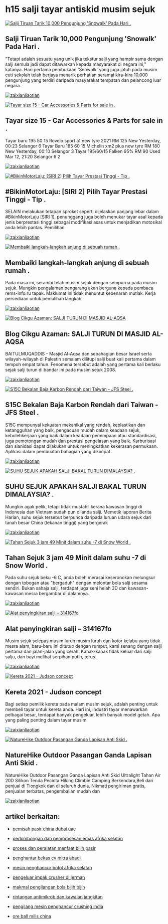 # h15 salji tayar antiskid musim sejuk
<a href="https://mnn.zoosnet.net/LR/Chatpre.aspx?id=MNN94995150&p=https://topgrinding.com/" target="_blank">![Salji Tiruan Tarik 10,000 Pengunjung 'Snowalk' Pada Hari .](https://github.com/technlg/images/blob/main/2.jpg)</a>
## Salji Tiruan Tarik 10,000 Pengunjung 'Snowalk' Pada Hari .
"Tetapi adalah sesuatu yang unik jika tekstur salji yang hampir sama dengan salji semula jadi dapat ditawarkan kepada masyarakat di negara ini," katanya. Hari pertama pembukaan 'Snowalk' yang juga jatuh pada musim cuti sekolah telah berjaya menarik perhatian seramai kira-kira 10,000 pengunjung yang terdiri daripada masyarakat tempatan dan pelancong luar negara.
<a href="https://mnn.zoosnet.net/LR/Chatpre.aspx?id=MNN94995150&p=https://topgrinding.com/" target="_blank"><img src="https://github.com/technlg/images/raw/main/chat11.jpg" alt="zaixianliaotian"/></a><a href="//whatsapp.shibangsoft.com/WhatsApp.php" ><img src="https://github.com/technlg/images/raw/main/chat11.png" alt=""></a>
<a href="https://mnn.zoosnet.net/LR/Chatpre.aspx?id=MNN94995150&p=https://topgrinding.com/" target="_blank">![Tayar size 15 - Car Accessories & Parts for sale in .](https://github.com/technlg/images/blob/main/62.jpg)</a>
## Tayar size 15 - Car Accessories & Parts for sale in .
Tayar baru 195 50 15 Rovelo sport a1 new tyre 2021 RM 125 New Yesterday, 00:23 Selangor 6 Tayar Baru 185 60 15 Michelin xm2 plus new tyre RM 180 New Yesterday, 00:10 Selangor 3 Tayar 195/60/15 Falken 95% RM 90 Used Mar 12, 21:20 Selangor 6 2 
<a href="https://mnn.zoosnet.net/LR/Chatpre.aspx?id=MNN94995150&p=https://topgrinding.com/" target="_blank"><img src="https://github.com/technlg/images/raw/main/chat11.jpg" alt="zaixianliaotian"/></a><a href="//whatsapp.shibangsoft.com/WhatsApp.php" ><img src="https://github.com/technlg/images/raw/main/chat11.png" alt=""></a>
<a href="https://mnn.zoosnet.net/LR/Chatpre.aspx?id=MNN94995150&p=https://topgrinding.com/" target="_blank">![#BikinMotorLaju: [SIRI 2] Pilih Tayar Prestasi Tinggi - Tip .](https://github.com/technlg/images/blob/main/35.jpg)</a>
## #BikinMotorLaju: [SIRI 2] Pilih Tayar Prestasi Tinggi - Tip .
SELAIN melakukan tetapan sproket seperti dijelaskan panjang lebar dalam #BikinMotorLaju [SIRI 1], penunggang juga boleh menukar tayar asal kepada jenis berprestasi tinggi sebagai modifikasi asas untuk menjadikan motosikal anda lebih pantas. Pemilihan
<a href="https://mnn.zoosnet.net/LR/Chatpre.aspx?id=MNN94995150&p=https://topgrinding.com/" target="_blank"><img src="https://github.com/technlg/images/raw/main/chat11.jpg" alt="zaixianliaotian"/></a><a href="//whatsapp.shibangsoft.com/WhatsApp.php" ><img src="https://github.com/technlg/images/raw/main/chat11.png" alt=""></a>
<a href="https://mnn.zoosnet.net/LR/Chatpre.aspx?id=MNN94995150&p=https://topgrinding.com/" target="_blank">![Membaiki langkah-langkah anjung di sebuah rumah .](https://github.com/technlg/images/blob/main/46.jpg)</a>
## Membaiki langkah-langkah anjung di sebuah rumah .
Pada masa ini, serambi telah musim sejuk dengan sempurna pada musim sejuk. Mungkin pengalaman pengarang akan berguna kepada pembaca rems-info.ru tapak. Maklumat ini tidak menuntut kebenaran mutlak. Kerja persediaan untuk pemulihan langkah
<a href="https://mnn.zoosnet.net/LR/Chatpre.aspx?id=MNN94995150&p=https://topgrinding.com/" target="_blank"><img src="https://github.com/technlg/images/raw/main/chat11.jpg" alt="zaixianliaotian"/></a><a href="//whatsapp.shibangsoft.com/WhatsApp.php" ><img src="https://github.com/technlg/images/raw/main/chat11.png" alt=""></a>
<a href="https://mnn.zoosnet.net/LR/Chatpre.aspx?id=MNN94995150&p=https://topgrinding.com/" target="_blank">![Blog Cikgu Azaman: SALJI TURUN DI MASJID AL-AQSA](https://github.com/technlg/images/blob/main/38.jpg)</a>
## Blog Cikgu Azaman: SALJI TURUN DI MASJID AL-AQSA
BAITULMUQADDIS - Masjid Al-Aqsa dan sebahagian besar Israel serta wilayah-wilayah di Palestin semalam dilitupi salji buat kali pertama dalam tempoh empat tahun. Fenomena tersebut adalah yang pertama kali berlaku sejak salji turun di bandar ini pada musim sejuk 2008.
<a href="https://mnn.zoosnet.net/LR/Chatpre.aspx?id=MNN94995150&p=https://topgrinding.com/" target="_blank"><img src="https://github.com/technlg/images/raw/main/chat11.jpg" alt="zaixianliaotian"/></a><a href="//whatsapp.shibangsoft.com/WhatsApp.php" ><img src="https://github.com/technlg/images/raw/main/chat11.png" alt=""></a>
<a href="https://mnn.zoosnet.net/LR/Chatpre.aspx?id=MNN94995150&p=https://topgrinding.com/" target="_blank">![S15C Bekalan Baja Karbon Rendah dari Taiwan - JFS Steel .](https://github.com/technlg/images/blob/main/38.jpg)</a>
## S15C Bekalan Baja Karbon Rendah dari Taiwan - JFS Steel .
S15C mempunyai kekuatan mekanikal yang rendah, keplastikan dan ketangguhan yang baik, pengacuan mudah dalam keadaan sejuk, kebolehkerjaan yang baik dalam keadaan penempaan atau standardisasi, juga pemotongan mudah dan prestasi pengelasan yang baik. Karburisasi dan sianidasi dapat dilakukan untuk meningkatkan kekerasan permukaan. Aplikasi dalam pembuatan bahagian yang dikimpal .
<a href="https://mnn.zoosnet.net/LR/Chatpre.aspx?id=MNN94995150&p=https://topgrinding.com/" target="_blank"><img src="https://github.com/technlg/images/raw/main/chat11.jpg" alt="zaixianliaotian"/></a><a href="//whatsapp.shibangsoft.com/WhatsApp.php" ><img src="https://github.com/technlg/images/raw/main/chat11.png" alt=""></a>
<a href="https://mnn.zoosnet.net/LR/Chatpre.aspx?id=MNN94995150&p=https://topgrinding.com/" target="_blank">![SUHU SEJUK APAKAH SALJI BAKAL TURUN DIMALAYSIA? .](https://github.com/technlg/images/blob/main/26.jpg)</a>
## SUHU SEJUK APAKAH SALJI BAKAL TURUN DIMALAYSIA? .
Mungkin agak pelik, tetapi tidak mustahil kerana kawasan tinggi di Indonesia dan Vietnam sudah pun dilanda salji. Memetik laporan Berita Harian, suhu sejuk tersebut berpunca daripada luruan udara sejuk dari tanah besar China (tekanan tinggi) yang bergerak
<a href="https://mnn.zoosnet.net/LR/Chatpre.aspx?id=MNN94995150&p=https://topgrinding.com/" target="_blank"><img src="https://github.com/technlg/images/raw/main/chat11.jpg" alt="zaixianliaotian"/></a><a href="//whatsapp.shibangsoft.com/WhatsApp.php" ><img src="https://github.com/technlg/images/raw/main/chat11.png" alt=""></a>
<a href="https://mnn.zoosnet.net/LR/Chatpre.aspx?id=MNN94995150&p=https://topgrinding.com/" target="_blank">![Tahan Sejuk 3 jam 49 Minit dalam suhu -7 di Snow World .](https://github.com/technlg/images/blob/main/24.jpg)</a>
## Tahan Sejuk 3 jam 49 Minit dalam suhu -7 di Snow World .
Pada suhu sejuk beku -6 C, anda boleh merasai keseronokan melungsur dengan tobogan atau "bergaduh" dengan melontar bola salji sesama sendiri. Bukan sahaja salji, terdapat juga seni helah 3D dan kawasan-kawasan mesra bergambar di dalamnya.
<a href="https://mnn.zoosnet.net/LR/Chatpre.aspx?id=MNN94995150&p=https://topgrinding.com/" target="_blank"><img src="https://github.com/technlg/images/raw/main/chat11.jpg" alt="zaixianliaotian"/></a><a href="//whatsapp.shibangsoft.com/WhatsApp.php" ><img src="https://github.com/technlg/images/raw/main/chat11.png" alt=""></a>
<a href="https://mnn.zoosnet.net/LR/Chatpre.aspx?id=MNN94995150&p=https://topgrinding.com/" target="_blank">![Alat penyingkiran salji – 314167fo](https://github.com/technlg/images/blob/main/45.jpg)</a>
## Alat penyingkiran salji – 314167fo
Musim sejuk selepas musim luruh musim luruh dan kotor kelabu yang tidak mesra alam, baru-baru ini ditutup dengan rumput, kami senang dengan salji pertama dan jalan-jalan yang cerah. Kanak-kanak tidak keluar dari salji salju, dan bayi melihat serpihan putih, terus .
<a href="https://mnn.zoosnet.net/LR/Chatpre.aspx?id=MNN94995150&p=https://topgrinding.com/" target="_blank"><img src="https://github.com/technlg/images/raw/main/chat11.jpg" alt="zaixianliaotian"/></a><a href="//whatsapp.shibangsoft.com/WhatsApp.php" ><img src="https://github.com/technlg/images/raw/main/chat11.png" alt=""></a>
<a href="https://mnn.zoosnet.net/LR/Chatpre.aspx?id=MNN94995150&p=https://topgrinding.com/" target="_blank">![Kereta 2021 - Judson concept](https://github.com/technlg/images/blob/main/32.jpg)</a>
## Kereta 2021 - Judson concept
Bagi setiap pemilik kereta pada malam musim sejuk, adalah penting untuk membeli tayar untuk kereta anda. Hari ini, industri tayar menawarkan pelbagai besar, terdapat banyak pengeluar, lebih banyak model getah. Apa yang paling penting dalam tayar musim
<a href="https://mnn.zoosnet.net/LR/Chatpre.aspx?id=MNN94995150&p=https://topgrinding.com/" target="_blank"><img src="https://github.com/technlg/images/raw/main/chat11.jpg" alt="zaixianliaotian"/></a><a href="//whatsapp.shibangsoft.com/WhatsApp.php" ><img src="https://github.com/technlg/images/raw/main/chat11.png" alt=""></a>
<a href="https://mnn.zoosnet.net/LR/Chatpre.aspx?id=MNN94995150&p=https://topgrinding.com/" target="_blank">![NatureHike Outdoor Pasangan Ganda Lapisan Anti Skid .](https://github.com/technlg/images/blob/main/55.jpg)</a>
## NatureHike Outdoor Pasangan Ganda Lapisan Anti Skid .
NatureHike Outdoor Pasangan Ganda Lapisan Anti Skid Ultralight Tahan Air 20D Silikon Tenda Pecinta Hiking Climbin Camping Berkendara,Beli dari penjual di Tiongkok dan di seluruh dunia. Nikmati pengiriman gratis, penjualan terbatas, pengembalian mudah dan 
<a href="https://mnn.zoosnet.net/LR/Chatpre.aspx?id=MNN94995150&p=https://topgrinding.com/" target="_blank"><img src="https://github.com/technlg/images/raw/main/chat11.jpg" alt="zaixianliaotian"/></a><a href="//whatsapp.shibangsoft.com/WhatsApp.php" ><img src="https://github.com/technlg/images/raw/main/chat11.png" alt=""></a>
## artikel berkaitan:
* [pemisah pasir china dubai uae](pemisah%20pasir%20china%20dubai%20uae.md)
* [perlombongan dan pemprosesan emas afrika selatan](perlombongan%20dan%20pemprosesan%20emas%20afrika%20selatan.md)
* [proses dan peralatan manfaat bijih pasir](proses%20dan%20peralatan%20manfaat%20bijih%20pasir.md)
* [penghantar bekas cv mitra abadi](penghantar%20bekas%20cv%20mitra%20abadi.md)
* [mesin penghancur botol afrika selatan](mesin%20penghancur%20botol%20afrika%20selatan.md)
* [pengeluar impak crusher di jerman](pengeluar%20impak%20crusher%20di%20jerman.md)
* [makmal pengilangan bola bijih bijih](makmal%20pengilangan%20bola%20bijih%20bijih.md)
* [rintangan antimikrob dan kawalan jangkitan](rintangan%20antimikrob%20dan%20kawalan%20jangkitan.md)
* [pengilang mesin penghancur crushing india](pengilang%20mesin%20penghancur%20crushing%20india.md)
* [ore ball mills china](ore%20ball%20mills%20china.md)
